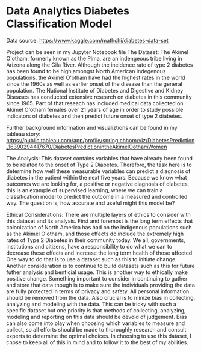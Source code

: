 # Data Analytics Diabetes Classification Model

Data source: https://www.kaggle.com/mathchi/diabetes-data-set

Project can be seen in my Jupyter Notebook file
The Dataset:
The Akimel O'otham, formerly known as the Pima, are an indengeous tribe living in Arizona along the Gila River. Although the incidence rate of type 2 diabetes has been found to be high amongst North American indegenous populations, the Akimel O'otham have had the highest rates in the world since the 1960s as well as earlier onset of the disease than the general population. The National Institute of Diabetes and Digestive and Kidney Diseases has conducted extensive research on diabetes in this community since 1965. Part of that reseach has included medical data collected on Akimel O'otham females over 21 years of age in order to study possible indicators of diabetes and then predict future onset of type 2 diabetes.

Further background information and visualiztions can be found in my tableau story: https://public.tableau.com/app/profile/spring.chhom/viz/DiabetesPrediction_16390294417670/DiabetesPredictionintheAkimelOothamWomen

The Analysis:
This dataset contains variables that have already been found to be related to the onset of Type 2 Diabetes. Therefore, the task here is to determine how well these measurable variables can predict a diagnosis of diabetes in the patient within the next five years. Because we know what outcomes we are looking for, a positive or negative diagnosis of diabetes, this is an example of supervised learning, where we can train a classification model to predict the outcome in a measured and controlled way. The question is, how accurate and useful might this model be?

Ethical Considerations:
There are multiple layers of ethics to consider with this dataset and its analysis. First and foremost is the long term effects that colonization of North America has had on the indigenous populations such as the Akimel O'otham, and those effects do include the extremely high rates of Type 2 Diabetes in their community today. We all, governments, institutions and citizens, have a responsibility to do what we can to decrease these effects and increase the long term health of those affected. One way to do that is to use a dataset such as this to initiate change.
Another consideration is to continue to build datasets such as this for future futher analysis and benficial usage. This is another way to ethically make positive change.
Something important to consider in continuing to gather and store that data though is to make sure the individuals providing the data are fully protected in terms of privacy and safety. All personal information should be removed from the data.
Also crucial is to minize bias in collecting, analyzing and modeling with the data. This can be tricky with such a specific dataset but one priority is that methods of collecting, analyzing, modeling and reporting on this data should be devoid of judgement. Bias can also come into play when choosing which variables to measure and collect, so all efforts should be made to thoroughly research and consult experts to determine the optimal choices. In choosing to use this dataset, I chose to keep all of this in mind and to follow it to the best of my abilities.

